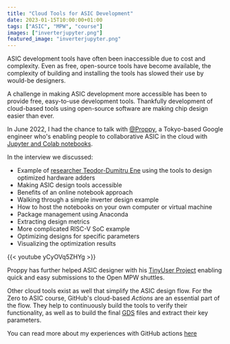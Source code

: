 ```yaml
---
title: "Cloud Tools for ASIC Development"
date: 2023-01-15T10:00:00+01:00
tags: ["ASIC", "MPW", "course"]
images: ["inverterjupyter.png"]
featured_image: "inverterjupyter.png"
---
```


ASIC development tools have often been inaccessible due to cost and complexity. Even as free, open-source tools have become available, the complexity of building and installing the tools has slowed their use by would-be designers.

A challenge in making ASIC development more accessible has been to provide free, easy-to-use development tools. Thankfully development of cloud-based tools using open-source software are making chip design easier than ever. 

In June 2022, I had the chance to talk with [@Proppy](https://twitter.com/proppy), a Tokyo-based Google engineer who's enabling people to collaborative ASIC in the cloud with [Jupyter and Colab notebooks](https://github.com/chipsalliance/silicon-notebooks).

In the interview we discussed:

* Example of [researcher Teodor-Dumitru Ene](/post/interview-with-teo/) using the tools to design optimized hardware adders
* Making ASIC design tools accessible 
* Benefits of an online notebook approach
* Walking through a simple inverter design example
* How to host the notebooks on your own computer or virtual machine
* Package management using Anaconda
* Extracting design metrics 
* More complicated RISC-V SoC example
* Optimizing designs for specific parameters
* Visualizing the optimization results 

{{< youtube yCyOVq5ZHYg >}}

Proppy has further helped ASIC designer with his [TinyUser Project](/post/tinyuserproject) enabling quick and easy submissions to the Open MPW shuttles.

Other cloud tools exist as well that simplify the ASIC design flow. For the Zero to ASIC course, GitHub's cloud-based *Actions* are an essential part of the flow. They help to continuously build the tools to verify their functionality, as well as to build the final [GDS](/terminology/gds) files and extract their key parameters. 

You can read more about my experiences with GitHub actions [here](/post/github_actions)

